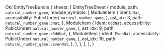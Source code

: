 Ok(
    EntityTreeBundle {
        sheets: [
            EntityTreeSheet {
                module_path: `natural_number_game`,
                module_symbols: [
                    ModuleItem {
                        ident: `Nat`,
                        accessibility: PubicUnder(
                            `natural_number_game`,
                        ),
                        ast_idx: 3,
                        path: `natural_number_game::Nat`,
                    },
                    ModuleItem {
                        ident: `OddNat`,
                        accessibility: PubicUnder(
                            `natural_number_game`,
                        ),
                        ast_idx: 9,
                        path: `natural_number_game::OddNat`,
                    },
                    ModuleItem {
                        ident: `EvenNat`,
                        accessibility: PubicUnder(
                            `natural_number_game`,
                        ),
                        ast_idx: 10,
                        path: `natural_number_game::EvenNat`,
                    },
                ],
            },
        ],
    },
)